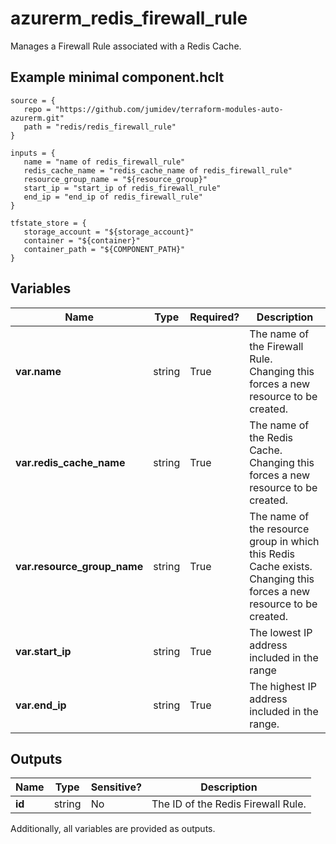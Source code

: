 # azurerm_redis_firewall_rule

Manages a Firewall Rule associated with a Redis Cache.

## Example minimal component.hclt

```hcl
source = {
   repo = "https://github.com/jumidev/terraform-modules-auto-azurerm.git" 
   path = "redis/redis_firewall_rule" 
}

inputs = {
   name = "name of redis_firewall_rule" 
   redis_cache_name = "redis_cache_name of redis_firewall_rule" 
   resource_group_name = "${resource_group}" 
   start_ip = "start_ip of redis_firewall_rule" 
   end_ip = "end_ip of redis_firewall_rule" 
}

tfstate_store = {
   storage_account = "${storage_account}" 
   container = "${container}" 
   container_path = "${COMPONENT_PATH}" 
}

```

## Variables

| Name | Type | Required? |  Description |
| ---- | ---- | --------- |  ----------- |
| **var.name** | string | True | The name of the Firewall Rule. Changing this forces a new resource to be created. | 
| **var.redis_cache_name** | string | True | The name of the Redis Cache. Changing this forces a new resource to be created. | 
| **var.resource_group_name** | string | True | The name of the resource group in which this Redis Cache exists. Changing this forces a new resource to be created. | 
| **var.start_ip** | string | True | The lowest IP address included in the range | 
| **var.end_ip** | string | True | The highest IP address included in the range. | 



## Outputs

| Name | Type | Sensitive? | Description |
| ---- | ---- | --------- | --------- |
| **id** | string | No  | The ID of the Redis Firewall Rule. | 

Additionally, all variables are provided as outputs.
